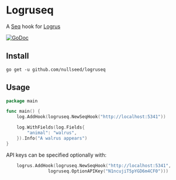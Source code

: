 # Logruseq

A [Seq](https://getseq.net/) hook for [Logrus](https://github.com/Sirupsen/logrus)

[![GoDoc](https://godoc.org/github.com/nullseed/logruseq?status.svg)](https://godoc.org/github.com/nullseed/logruseq)

## Install

```
go get -u github.com/nullseed/logruseq
```

## Usage

```go
package main

func main() {
    log.AddHook(logruseq.NewSeqHook("http://localhost:5341"))

    log.WithFields(log.Fields{
        "animal": "walrus",
    }).Info("A walrus appears")
}
```

API keys can be specified optionally with:

```go
    logrus.AddHook(logruseq.NewSeqHook("http://localhost:5341",
                logruseq.OptionAPIKey("N1ncujiT5pYGD6m4CF0")))
```
